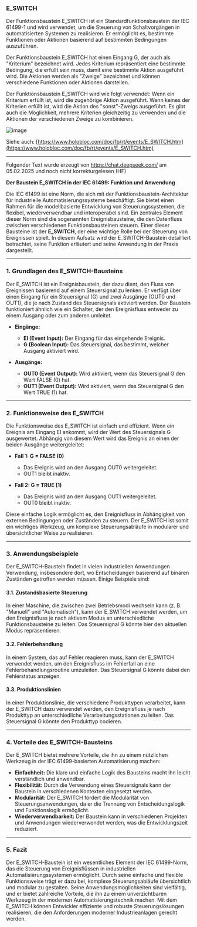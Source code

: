 ### E\_SWITCH

Der Funktionsbaustein E\_SWITCH ist ein Standardfunktionsbaustein der IEC 61499-1 und wird verwendet, um die Steuerung von Schaltvorgängen in automatisierten Systemen zu realisieren. Er ermöglicht es, bestimmte Funktionen oder Aktionen basierend auf bestimmten Bedingungen auszuführen.

Der Funktionsbaustein E\_SWITCH hat einen Eingang G, der auch als "Kriterium" bezeichnet wird. Jedes Kriterium repräsentiert eine bestimmte Bedingung, die erfüllt sein muss, damit eine bestimmte Aktion ausgeführt wird. Die Aktionen werden als "Zweige" bezeichnet und können verschiedene Funktionen oder Aktionen darstellen.

Der Funktionsbaustein E\_SWITCH wird wie folgt verwendet: Wenn ein Kriterium erfüllt ist, wird die zugehörige Aktion ausgeführt. Wenn keines der Kriterien erfüllt ist, wird die Aktion des "sonst"-Zweigs ausgeführt. Es gibt auch die Möglichkeit, mehrere Kriterien gleichzeitig zu verwenden und die Aktionen der verschiedenen Zweige zu kombinieren.

![image](https://user-images.githubusercontent.com/69573151/203071621-eb1065f1-d902-4120-95a3-0c50a7fcc66a.png)

Siehe auch: [https://www.holobloc.com/doc/fb/rt/events/E_SWITCH.htm](https://www.holobloc.com/doc/fb/rt/events/E_SWITCH.htm)


* * * * * * * * * *

Folgender Text wurde erzeugt von <https://chat.deepseek.com/> am 05.02.2025 und noch nicht korrekturgelesen (HF)


**Der Baustein E_SWITCH in der IEC 61499: Funktion und Anwendung**

Die IEC 61499 ist eine Norm, die sich mit der Funktionsbaustein-Architektur für industrielle Automatisierungssysteme beschäftigt. Sie bietet einen Rahmen für die modellbasierte Entwicklung von Steuerungssystemen, die flexibel, wiederverwendbar und interoperabel sind. Ein zentrales Element dieser Norm sind die sogenannten Ereignisbausteine, die den Datenfluss zwischen verschiedenen Funktionsbausteinen steuern. Einer dieser Bausteine ist der **E_SWITCH**, der eine wichtige Rolle bei der Steuerung von Ereignissen spielt. In diesem Aufsatz wird der E_SWITCH-Baustein detailliert betrachtet, seine Funktion erläutert und seine Anwendung in der Praxis dargestellt.

---

### **1. Grundlagen des E_SWITCH-Bausteins**

Der E_SWITCH ist ein Ereignisbaustein, der dazu dient, den Fluss von Ereignissen basierend auf einem Steuersignal zu lenken. Er verfügt über einen Eingang für ein Steuersignal (G) und zwei Ausgänge (OUT0 und OUT1), die je nach Zustand des Steuersignals aktiviert werden. Der Baustein funktioniert ähnlich wie ein Schalter, der den Ereignisfluss entweder zu einem Ausgang oder zum anderen umleitet.

- **Eingänge:**
  - **EI (Event Input):** Der Eingang für das eingehende Ereignis.
  - **G (Boolean Input):** Das Steuersignal, das bestimmt, welcher Ausgang aktiviert wird.

- **Ausgänge:**
  - **OUT0 (Event Output):** Wird aktiviert, wenn das Steuersignal G den Wert FALSE (0) hat.
  - **OUT1 (Event Output):** Wird aktiviert, wenn das Steuersignal G den Wert TRUE (1) hat.

---

### **2. Funktionsweise des E_SWITCH**

Die Funktionsweise des E_SWITCH ist einfach und effizient. Wenn ein Ereignis am Eingang EI ankommt, wird der Wert des Steuersignals G ausgewertet. Abhängig von diesem Wert wird das Ereignis an einen der beiden Ausgänge weitergeleitet:

- **Fall 1: G = FALSE (0)**
  - Das Ereignis wird an den Ausgang OUT0 weitergeleitet.
  - OUT1 bleibt inaktiv.

- **Fall 2: G = TRUE (1)**
  - Das Ereignis wird an den Ausgang OUT1 weitergeleitet.
  - OUT0 bleibt inaktiv.

Diese einfache Logik ermöglicht es, den Ereignisfluss in Abhängigkeit von externen Bedingungen oder Zuständen zu steuern. Der E_SWITCH ist somit ein wichtiges Werkzeug, um komplexe Steuerungsabläufe in modularer und übersichtlicher Weise zu realisieren.

---

### **3. Anwendungsbeispiele**

Der E_SWITCH-Baustein findet in vielen industriellen Anwendungen Verwendung, insbesondere dort, wo Entscheidungen basierend auf binären Zuständen getroffen werden müssen. Einige Beispiele sind:

#### **3.1. Zustandsbasierte Steuerung**
In einer Maschine, die zwischen zwei Betriebsmodi wechseln kann (z. B. "Manuell" und "Automatisch"), kann der E_SWITCH verwendet werden, um den Ereignisfluss je nach aktivem Modus an unterschiedliche Funktionsbausteine zu leiten. Das Steuersignal G könnte hier den aktuellen Modus repräsentieren.

#### **3.2. Fehlerbehandlung**
In einem System, das auf Fehler reagieren muss, kann der E_SWITCH verwendet werden, um den Ereignisfluss im Fehlerfall an eine Fehlerbehandlungsroutine umzuleiten. Das Steuersignal G könnte dabei den Fehlerstatus anzeigen.

#### **3.3. Produktionslinien**
In einer Produktionslinie, die verschiedene Produkttypen verarbeitet, kann der E_SWITCH dazu verwendet werden, den Ereignisfluss je nach Produkttyp an unterschiedliche Verarbeitungsstationen zu leiten. Das Steuersignal G könnte den Produkttyp codieren.

---

### **4. Vorteile des E_SWITCH-Bausteins**

Der E_SWITCH bietet mehrere Vorteile, die ihn zu einem nützlichen Werkzeug in der IEC 61499-basierten Automatisierung machen:

- **Einfachheit:** Die klare und einfache Logik des Bausteins macht ihn leicht verständlich und anwendbar.
- **Flexibilität:** Durch die Verwendung eines Steuersignals kann der Baustein in verschiedenen Kontexten eingesetzt werden.
- **Modularität:** Der E_SWITCH fördert die Modularität von Steuerungsanwendungen, da er die Trennung von Entscheidungslogik und Funktionslogik ermöglicht.
- **Wiederverwendbarkeit:** Der Baustein kann in verschiedenen Projekten und Anwendungen wiederverwendet werden, was die Entwicklungszeit reduziert.

---

### **5. Fazit**

Der E_SWITCH-Baustein ist ein wesentliches Element der IEC 61499-Norm, das die Steuerung von Ereignisflüssen in industriellen Automatisierungssystemen ermöglicht. Durch seine einfache und flexible Funktionsweise trägt er dazu bei, komplexe Steuerungsabläufe übersichtlich und modular zu gestalten. Seine Anwendungsmöglichkeiten sind vielfältig, und er bietet zahlreiche Vorteile, die ihn zu einem unverzichtbaren Werkzeug in der modernen Automatisierungstechnik machen. Mit dem E_SWITCH können Entwickler effiziente und robuste Steuerungslösungen realisieren, die den Anforderungen moderner Industrieanlagen gerecht werden.

